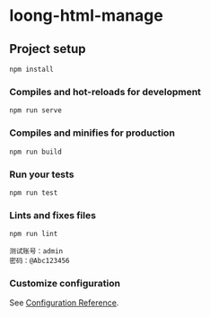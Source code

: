 # loong-html-manage

## Project setup
```
npm install
```

### Compiles and hot-reloads for development
```
npm run serve
```

### Compiles and minifies for production
```
npm run build
```

### Run your tests
```
npm run test
```

### Lints and fixes files
```
npm run lint
```

```
测试账号：admin
密码：@Abc123456
```
### Customize configuration
See [Configuration Reference](https://cli.vuejs.org/config/).

